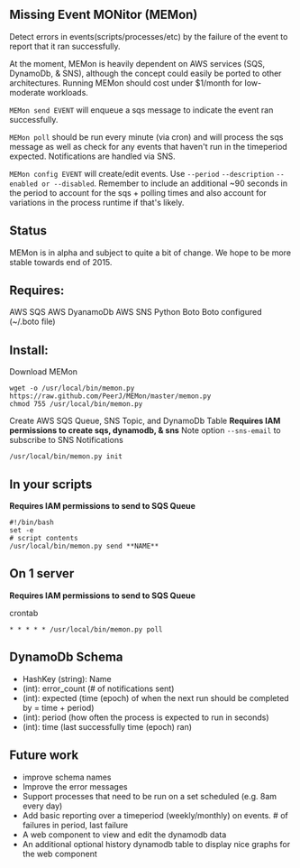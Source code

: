 Missing Event MONitor (MEMon)
---
Detect errors in events(scripts/processes/etc) by the failure of the event to report that it ran successfully.

At the moment, MEMon is heavily dependent on AWS services (SQS, DynamoDb, & SNS), although the concept could easily
be ported to other architectures.  Running MEMon should cost under $1/month for low-moderate workloads.

`MEMon send EVENT` will enqueue a sqs message to indicate the event ran successfully.

`MEMon poll` should be run every minute (via cron) and will process the sqs message as well
as check for any events that haven't run in the timeperiod expected.  Notifications are handled via SNS.

`MEMon config EVENT` will create/edit events. Use `--period` `--description` `--enabled or --disabled`.
Remember to include an additional ~90 seconds in the period to account for the sqs + polling times and also account for variations
in the process runtime if that's likely.

Status
---
MEMon is in alpha and subject to quite a bit of change.  We hope to be more stable towards end of 2015.

Requires:
--
AWS SQS
AWS DyanamoDb
AWS SNS
Python
Boto
Boto configured (~/.boto file)

Install:
--
Download MEMon
```
wget -o /usr/local/bin/memon.py https://raw.github.com/PeerJ/MEMon/master/memon.py
chmod 755 /usr/local/bin/memon.py
```

Create AWS SQS Queue, SNS Topic, and DynamoDb Table **Requires IAM permissions to create sqs, dynamodb, & sns**
Note option `--sns-email` to subscribe to SNS Notifications
```
/usr/local/bin/memon.py init
```

In your scripts
--
**Requires IAM permissions to send to SQS Queue**
```
#!/bin/bash
set -e
# script contents
/usr/local/bin/memon.py send **NAME**
```

On 1 server
--
**Requires IAM permissions to send to SQS Queue**

crontab
```
* * * * * /usr/local/bin/memon.py poll
```

DynamoDb Schema
--
* HashKey (string): Name
* (int): error_count (# of notifications sent)
* (int): expected (time (epoch) of when the next run should be completed by = time + period)
* (int): period (how often the process is expected to run in seconds)
* (int): time (last successfully time (epoch) ran)

Future work
--
* improve schema names
* Improve the error messages
* Support processes that need to be run on a set scheduled (e.g. 8am every day)
* Add basic reporting over a timeperiod (weekly/monthly) on events. # of failures in period, last failure
* A web component to view and edit the dynamodb data
* An additional optional history dynamodb table to display nice graphs for the web component